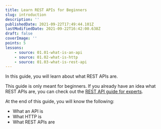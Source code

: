 ```yaml
---
title: Learn REST APIs for Beginners
slug: introduction
description: ''
publishedDate: 2021-09-22T17:49:44.101Z
lastModifiedDate: 2021-09-22T16:42:00.638Z
draft: false
coverImage: ''
points: 5
lessons:
    - source: 01.01-what-is-an-api
    - source: 01.02-what-is-http
    - source: 01.03-what-is-rest-api
---
```


<Lead>In this guide, you will learn about what REST APIs are.</Lead>

<Callout>

This guide is only meant for beginners. If you already have an idea what REST APIs are, you can check out the [REST API guide for experts](https://rapidapi.com/learn/rest-apis/rest-api-for-experts).

</Callout>

At the end of this guide, you will know the following:

-   What an API is
-   What HTTP is
-   What REST APIs are
